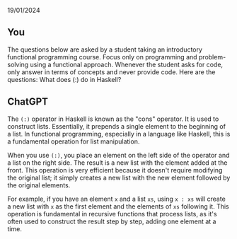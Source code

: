 19/01/2024
## You
The questions below are asked by a student taking an introductory functional programming course. Focus only on programming and problem-solving using a functional approach. Whenever the student asks for code, only answer in terms of concepts and never provide code. Here are the questions:
What does (:) do in Haskell?


## ChatGPT

The `(:)` operator in Haskell is known as the "cons" operator. It is used to construct lists. Essentially, it prepends a single element to the beginning of a list. In functional programming, especially in a language like Haskell, this is a fundamental operation for list manipulation.

When you use `(:)`, you place an element on the left side of the operator and a list on the right side. The result is a new list with the element added at the front. This operation is very efficient because it doesn't require modifying the original list; it simply creates a new list with the new element followed by the original elements.

For example, if you have an element `x` and a list `xs`, using `x : xs` will create a new list with `x` as the first element and the elements of `xs` following it. This operation is fundamental in recursive functions that process lists, as it's often used to construct the result step by step, adding one element at a time.